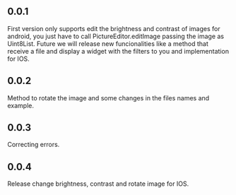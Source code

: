 ## 0.0.1
First version only supports edit the brightness and contrast of images for android, you just have to
call PictureEditor.editImage passing the image as Uint8List. Future we will release new funcionalities
like a method that receive a file and display a widget with the filters to you and implementation
for IOS.  

## 0.0.2
Method to rotate the image and some changes in the files names and example.

## 0.0.3
Correcting errors.

## 0.0.4
Release change brightness, contrast and rotate image for IOS.